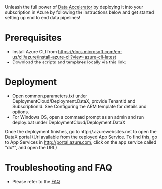 Unleash the full power of [Data Accelerator](Data-accelerator) by deploying it into your subscription in Azure by following the instructions below and get started setting up end to end data pipelines! 

# Prerequisites
 - Install Azure CLI from https://docs.microsoft.com/en-us/cli/azure/install-azure-cli?view=azure-cli-latest
 - Download the scripts and templates locally via this link: 

# Deployment
 - Open common.parameters.txt under DeploymentCloud/Deployment.DataX, provide TenantId and SubscriptionId.  See Configuring the ARM template for details and options.
 - For Windows OS, open a command prompt as an admin and run deploy.bat under DeploymentCloud/Deployment.DataX

Once the deployment finishes, go to http://<name>.azurewebsites.net to open the DataX portal (Url available from the deployed App Service. To find this, go to App Services in http://portal.azure.com, click on the app service called "dx*", and open the URL)
   
# Troubleshooting and FAQ
 - Please refer to the [FAQ](FAQ)
	

